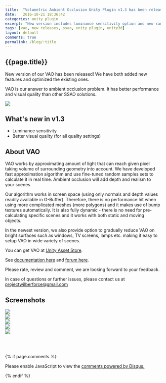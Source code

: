 ```yaml
---
title:  "Volumetric Ambient Occlusion Unity Plugin v1.3 has been released"
date:   2016-10-21 18:36:42
categories: unity plugin
excerpt: "New version includes luminance sensitivity option and new random samples sets for better visual quality."
tags: [vao, new releases, ssao, unity plugin, unity3d]
layout: default
comments: true
permalink: /blog/:title
---
```


## {{page.title}}

New version of our VAO has been released! We have both added new features and optimized the existing ones.

VAO is our answer to ambient occlusion problem. It has better performance and visual quality than other SSAO solutions. 

![]({{site.baseurl}}/images/social-vao-heading.jpg)

## What's new in v1.3  

 * Luminance sensitivity
 * Better visual quality (for all quality settings)

## About VAO

VAO works by approximating amount of light that can reach given pixel taking volume of surrounding geometry into account. We have developed fast approximation algorithm and use fine-tuned random samples sets to calculate it in real time. Ambient occlusion will add depth and realism to your scenes.

Our algorithm works in screen space (using only normals and depth values readily available in G-Buffer). Therefore, there is no performance hit when using more complicated meshes (more polygons) and it makes use of bump textures automatically. It is also fully dynamic - there is no need for pre-calculating specific scenes and it works with both static and moving objects.

In the newest version, we also provide option to gradually reduce VAO on bright surfaces such as windows, TV screens, lamps etc. making it easy to setup VAO in wide variety of scenes.

You can get VAO at [Unity Asset Store](http://u3d.as/xzs).

See [documentation here](https://projectwilberforce.github.io/vaomanual/) and [forum here](https://forum.unity3d.com/threads/volumetric-ambient-occlusion-image-effect.428426/).

Please rate, review and comment, we are looking forward to your feedback.

In case of questions or further issues, please contact us at <projectwilberforce@gmail.com>

## Screenshots

<div>
<div class="img-thumb">
	<a href="{{site.baseurl}}/images/screenshots/e1.png" data-lightbox="vao"><img src="{{site.baseurl}}/images/screenshots/e1_thumb.png" /></a>
</div>
<div class="img-thumb">
	<a href="{{site.baseurl}}/images/screenshots/e2.png" data-lightbox="vao"><img src="{{site.baseurl}}/images/screenshots/e2_thumb.png" /></a>
</div>
<div class="img-thumb">
	<a href="{{site.baseurl}}/images/screenshots/e3.png" data-lightbox="vao"><img src="{{site.baseurl}}/images/screenshots/e3_thumb.png" /></a>
</div>
</div>
<div style="clear:both;">
<div class="img-thumb">
	<a href="{{site.baseurl}}/images/screenshots/e4.png" data-lightbox="vao"><img src="{{site.baseurl}}/images/screenshots/e4_thumb.png" /></a>
</div>
<div class="img-thumb">
	<a href="{{site.baseurl}}/images/screenshots/e5.png" data-lightbox="vao"><img src="{{site.baseurl}}/images/screenshots/e5_thumb.png" /></a>
</div>
</div>

<div style="clear: both; padding-top: 50px;">

{% if page.comments %}
<div id="disqus_thread"></div>
<script>
var disqus_config = function () {
this.page.url = "{{site.url}}{{ page.url }}"; // <--- use canonical URL
this.page.identifier = "{{ page.id }}";
};
(function() { // DON'T EDIT BELOW THIS LINE
var d = document, s = d.createElement('script');
s.src = '//vaounityplugin.disqus.com/embed.js';
s.setAttribute('data-timestamp', +new Date());
(d.head || d.body).appendChild(s);
})();
</script>

<noscript>Please enable JavaScript to view the <a href="https://disqus.com/?ref_noscript" rel="nofollow">comments powered by Disqus.</a></noscript>
</div>

{% endif %}